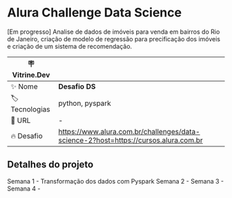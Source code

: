# Alura Challenge Data Science

[Em progresso] Analise de dados de imóveis para venda em bairros do Rio de Janeiro, criação de modelo de regressão para precificação dos imóveis 
e criação de um sistema de recomendação.

| :placard: Vitrine.Dev |     |
| -------------  | --- |
| :sparkles: Nome        | **Desafio DS**
| :label: Tecnologias | python, pyspark
| :rocket: URL         | -
| :fire: Desafio     | https://www.alura.com.br/challenges/data-science-2?host=https://cursos.alura.com.br

## Detalhes do projeto

Semana 1 - Transformação dos dados com Pyspark
Semana 2 -
Semana 3 -
Semana 4 - 
